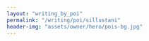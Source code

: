 ```yaml
---
layout: "writing_by_poi"
permalink: "/writing/poi/sillustani"
header-img: "assets/owner/hero/pois-bg.jpg"
---
```

